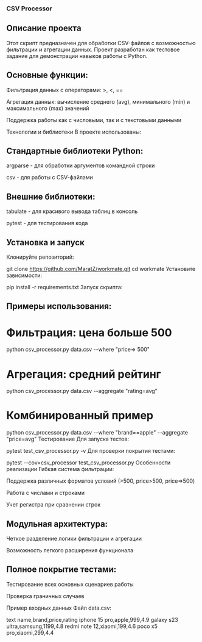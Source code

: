### CSV Processor
## Описание проекта
Этот скрипт предназначен для обработки CSV-файлов с возможностью фильтрации и агрегации данных. Проект разработан как тестовое задание для демонстрации навыков работы с Python.

## Основные функции:

Фильтрация данных с операторами: >, <, ==

Агрегация данных: вычисление среднего (avg), минимального (min) и максимального (max) значений

Поддержка работы как с числовыми, так и с текстовыми данными

Технологии и библиотеки
В проекте использованы:

## Стандартные библиотеки Python:

argparse - для обработки аргументов командной строки

csv - для работы с CSV-файлами

## Внешние библиотеки:

tabulate - для красивого вывода таблиц в консоль

pytest - для тестирования кода

## Установка и запуск
Клонируйте репозиторий:


git clone https://github.com/MaratZ/workmate.git
cd workmate
Установите зависимости:


pip install -r requirements.txt
Запуск скрипта:

## Примеры использования:


# Фильтрация: цена больше 500
python csv_processor.py data.csv --where "price=> 500"

# Агрегация: средний рейтинг
python csv_processor.py data.csv --aggregate "rating=avg"

# Комбинированный пример
python csv_processor.py data.csv --where "brand==apple" --aggregate "price=avg"
Тестирование
Для запуска тестов:


pytest test_csv_processor.py -v
Для проверки покрытия тестами:


pytest --cov=csv_processor test_csv_processor.py
Особенности реализации
Гибкая система фильтрации:

Поддержка различных форматов условий (>500, price>500, price=>500)

Работа с числами и строками

Учет регистра при сравнении строк

## Модульная архитектура:

Четкое разделение логики фильтрации и агрегации

Возможность легкого расширения функционала

## Полное покрытие тестами:

Тестирование всех основных сценариев работы

Проверка граничных случаев

Пример входных данных
Файл data.csv:

text
name,brand,price,rating
iphone 15 pro,apple,999,4.9
galaxy s23 ultra,samsung,1199,4.8
redmi note 12,xiaomi,199,4.6
poco x5 pro,xiaomi,299,4.4
